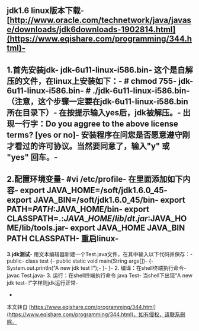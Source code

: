 jdk1.6 linux版本下载-
[http://www.oracle.com/technetwork/java/javase/downloads/jdk6downloads-1902814.html](https://www.eqishare.com/programming/344.html)-
-
1.首先安装jdk-
jdk-6u11-linux-i586.bin-
这个是自解压的文件，在linux上安装如下：-
\# chmod 755-
jdk-6u11-linux-i586.bin-
\# ./jdk-6u11-linux-i586.bin-
（注意，这个步骤一定要在jdk-6u11-linux-i586.bin所在目录下）-
在按提示输入yes后，jdk被解压。-
出现一行字：Do you aggree to the above license terms? \[yes or no\]-
安装程序在问您是否愿意遵守刚才看过的许可协议。当然要同意了，输入"y" 或 "yes" 回车。-
-
2.配置环境变量-
#vi /etc/profile-
在里面添加如下内容-
export JAVA\_HOME=/soft/jdk1.6.0\_45-
export JAVA\_BIN=/soft/jdk1.6.0\_45/bin-
export PATH=$PATH:$JAVA\_HOME/bin-
export CLASSPATH=.:$JAVA\_HOME/lib/dt.jar:$JAVA\_HOME/lib/tools.jar-
export JAVA\_HOME JAVA\_BIN PATH CLASSPATH-
重启linux-
-
**3.jdk测试**-
用文本编辑器新建一个Test.java文件，在其中输入以下代码并保存：-
public-
class test {-
public static void main(String args\[\])-
{-
System.out.println("A new jdk test !");-
}-
}-
2\. 编译：在shell终端执行命令-
javac Test.java-
3\. 运行：在shell终端执行命令 java Test-
当shell下出现“A new jdk test-
!”字样则jdk运行正常-

-

本文转自 [https://www.eqishare.com/programming/344.html](https://www.eqishare.com/programming/344.html)，如有侵权，请联系删除。